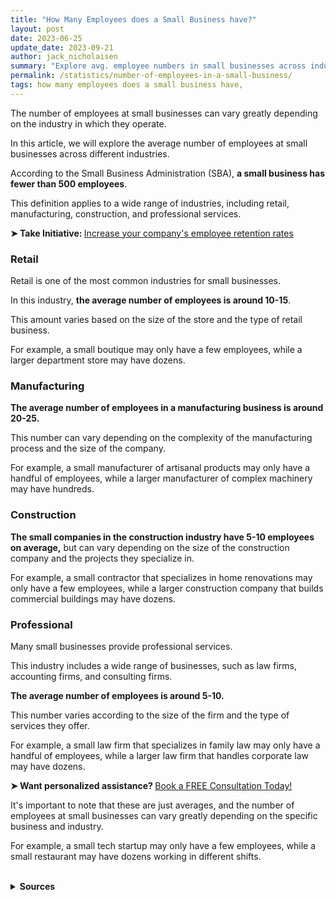 ```yaml
---
title: "How Many Employees does a Small Business have?"
layout: post
date: 2023-06-25
update_date: 2023-09-21
author: jack_nicholaisen
summary: "Explore avg. employee numbers in small businesses across industries. Discover how you measure up & gain a competitive edge!"
permalink: /statistics/number-of-employees-in-a-small-business/
tags: how many employees does a small business have,
---
```


The number of employees at small businesses can vary greatly depending on the industry in which they operate. 

In this article, we will explore the average number of employees at small businesses across different industries.

According to the Small Business Administration (SBA), **a small business has fewer than 500 employees**. 

This definition applies to a wide range of industries, including retail, manufacturing, construction, and professional services.

<p><b>➤ Take Initiative: </b> <a href="https://www.businessinitiative.org/corporation/corporate-culture/" target="_blank"> Increase your company's employee retention rates</a></p>

### Retail

Retail is one of the most common industries for small businesses. 

In this industry, **the average number of employees is around 10-15**. 

This amount varies based on the size of the store and the type of retail business. 

For example, a small boutique may only have a few employees, while a larger department store may have dozens.

### Manufacturing

**The average number of employees in a manufacturing business is around 20-25.** 

This number can vary depending on the complexity of the manufacturing process and the size of the company. 

For example, a small manufacturer of artisanal products may only have a handful of employees, while a larger manufacturer of complex machinery may have hundreds.

### Construction

**The small companies in the construction industry have 5-10 employees on average,** but can vary depending on the size of the construction company and the projects they specialize in. 

For example, a small contractor that specializes in home renovations may only have a few employees, while a larger construction company that builds commercial buildings may have dozens.

### Professional

Many small businesses provide professional services. 

This industry includes a wide range of businesses, such as law firms, accounting firms, and consulting firms. 

**The average number of employees is around 5-10.** 

This number varies according to the size of the firm and the type of services they offer. 

For example, a small law firm that specializes in family law may only have a handful of employees, while a larger law firm that handles corporate law may have dozens.

<p>
<b>➤ Want personalized assistance? </b> <a href="https://calendly.com/businessinitiative/30-minute-consultation-call" target="_blank">Book a FREE Consultation Today!</a>
</p>

It's important to note that these are just averages, and the number of employees at small businesses can vary greatly depending on the specific business and industry. 

For example, a small tech startup may only have a few employees, while a small restaurant may have dozens working in different shifts.

<br>
<details>
<summary><b>Sources</b></summary>
<br>
<ul>
    <li><a href="https://www.sba.gov/">Small Business Administration</a></li>
    <li><a href="https://www.bls.gov/">Bureau of Labor Statistics</a></li>
    <li><a href="https://www.nfib.com/">National Federation of Independent Business</a></li>
</ul>
</details>

